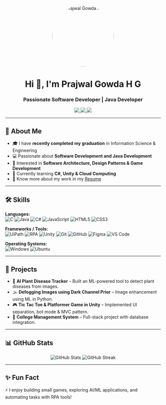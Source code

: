 <p align="center">
  <img src="https://avatars.githubusercontent.com/u/95043299?v=4" alt="Prajwal Gowda H G" width="200" style="border-radius:50%;" />
</p>



<h1 align="center">Hi 👋, I'm Prajwal Gowda H G</h1>
<h3 align="center">Passionate Software Developer | Java Developer</h3>

<p align="center">
  <a href="https://www.linkedin.com/in/prajwalgowdahg/">
    <img src="https://img.shields.io/badge/LinkedIn-PrajwalGowda-blue?style=for-the-badge&logo=linkedin" />
  </a>
  <a href="mailto:prajwalgowdagowda65@gmail.com">
    <img src="https://img.shields.io/badge/Email-prajwalgowdagowda65%40gmail.com-red?style=for-the-badge&logo=gmail" />
  </a>
  <a href="https://github.com/Prajwalgowda8660">
    <img src="https://img.shields.io/badge/GitHub-Prajwal--Gowda-black?style=for-the-badge&logo=github" />
  </a>
</p>

---

## 🚀 About Me
- 🎓 I have **recently completed my graduation** in Information Science & Engineering  
- 💻 Passionate about **Software Development and Java Development**  
- 🧩 Interested in **Software Architecture, Design Patterns & Game Development**  
- 🌱 Currently learning **C#, Unity & Cloud Computing**  
- 📄 Know more about my work in my [Resume](https://drive.google.com/file/d/1QnpVTRQAcd469FtypjoBOo8VmCFt-zZk/view?usp=sharing)  

---

## 🛠️ Skills

**Languages:**  
![C](https://img.shields.io/badge/C-%2300599C.svg?style=for-the-badge&logo=c&logoColor=white)
![Java](https://img.shields.io/badge/Java-ED8B00?style=for-the-badge&logo=java&logoColor=white)
![C#](https://img.shields.io/badge/C%23-239120?style=for-the-badge&logo=c-sharp&logoColor=white)
![JavaScript](https://img.shields.io/badge/JavaScript-%23323330.svg?style=for-the-badge&logo=javascript&logoColor=%23F7DF1E)
![HTML5](https://img.shields.io/badge/html5-%23E34F26.svg?style=for-the-badge&logo=html5&logoColor=white)
![CSS3](https://img.shields.io/badge/css3-%231572B6.svg?style=for-the-badge&logo=css3&logoColor=white)

**Frameworks / Tools:**  
![UiPath](https://img.shields.io/badge/UiPath-FF6F00?style=for-the-badge&logo=uipath&logoColor=white)
![RPA](https://img.shields.io/badge/RPA-%23ED8B00.svg?style=for-the-badge)
![Unity](https://img.shields.io/badge/Unity-100000?style=for-the-badge&logo=unity&logoColor=white)
![Git](https://img.shields.io/badge/Git-F05032?style=for-the-badge&logo=git&logoColor=white)
![GitHub](https://img.shields.io/badge/GitHub-121011?style=for-the-badge&logo=github&logoColor=white)
![Figma](https://img.shields.io/badge/Figma-%23039BE5.svg?style=for-the-badge&logo=figma&logoColor=white)
![VS Code](https://img.shields.io/badge/VSCode-0078D4?style=for-the-badge&logo=visualstudiocode&logoColor=white)

**Operating Systems:**  
![Windows](https://img.shields.io/badge/Windows-0078D6?style=for-the-badge&logo=windows&logoColor=white)
![Ubuntu](https://img.shields.io/badge/Ubuntu-E95420?style=for-the-badge&logo=ubuntu&logoColor=white)

---

## 📌 Projects

- 🌱 **AI Plant Disease Tracker** – Built an ML-powered tool to detect plant diseases from images.  
- 🌫️ **Defogging Images using Dark Channel Prior** – Image enhancement using ML in Python.  
- 🎮 **Tic Tac Toe & Platformer Game in Unity** – Implemented UI separation, bot mode & MVC pattern.  
- 🏫 **College Management System** – Full-stack project with database integration.  

---

## 📊 GitHub Stats

<p align="center">
  <img src="https://github-readme-stats-sigma-five.vercel.app/api?username=prajwalgowda8660&show_icons=true&theme=radical" alt="GitHub Stats" />
  <img src="https://streak-stats.demolab.com?user=prajwalgowda8660&theme=radical&hide_border=false" alt="GitHub Streak" />
</p>

---

## ✨ Fun Fact
⚡ I enjoy building small games, exploring AI/ML applications, and automating tasks with RPA tools!  
